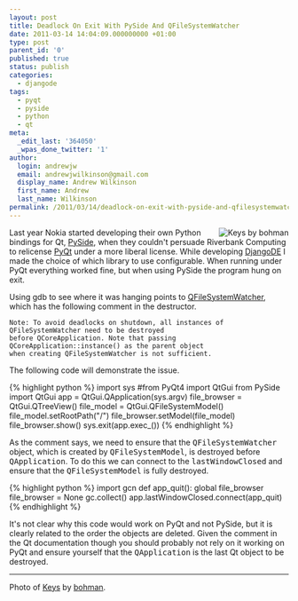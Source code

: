 ```yaml
---
layout: post
title: Deadlock On Exit With PySide And QFileSystemWatcher
date: 2011-03-14 14:04:09.000000000 +01:00
type: post
parent_id: '0'
published: true
status: publish
categories:
  - djangode
tags:
  - pyqt
  - pyside
  - python
  - qt
meta:
  _edit_last: '364050'
  _wpas_done_twitter: '1'
author:
  login: andrewjw
  email: andrewjwilkinson@gmail.com
  display_name: Andrew Wilkinson
  first_name: Andrew
  last_name: Wilkinson
permalink: /2011/03/14/deadlock-on-exit-with-pyside-and-qfilesystemwatcher/
---
```

<a href="http://www.flickr.com/photos/bohman/210977249/"><img src="{{ site.baseurl }}/assets/210977249_da533e62a4_m.jpg" alt="Keys by bohman" style="float:right;border:0;" /></a>Last year Nokia started developing their own Python bindings for Qt, <a href="http://www.pyside.org">PySide</a>, when they couldn't persuade Riverbank Computing to relicense <a href="http://www.riverbankcomputing.co.uk/software/pyqt/intro">PyQt</a> under a more liberal license. While developing <a href="http://www.djangode.com">DjangoDE</a> I made the choice of which library to use configurable. When running under PyQt everything worked fine, but when using PySide the program hung on exit.

Using gdb to see where it was hanging points to <a href="http://doc.qt.nokia.com/4.7/qfilesystemwatcher.html">QFileSystemWatcher</a>, which has the following comment in the destructor.


    Note: To avoid deadlocks on shutdown, all instances of QFileSystemWatcher need to be destroyed
    before QCoreApplication. Note that passing QCoreApplication::instance() as the parent object
    when creating QFileSystemWatcher is not sufficient.

The following code will demonstrate the issue.

{% highlight python %}
import sys
#from PyQt4 import QtGui
from PySide import QtGui
app = QtGui.QApplication(sys.argv)
file_browser = QtGui.QTreeView()
file_model = QtGui.QFileSystemModel()
file_model.setRootPath(&quot;/&quot;)
file_browser.setModel(file_model)
file_browser.show()
sys.exit(app.exec_())
{% endhighlight %}

As the comment says, we need to ensure that the <tt>QFileSystemWatcher</tt> object, which is created by <tt>QFileSystemModel</tt>, is destroyed before <tt>QApplication</tt>. To do this we can connect to the <tt>lastWindowClosed</tt> and ensure that the <tt>QFileSystemModel</tt> is fully destroyed.

{% highlight python %}
import gcn
def app_quit():
     global file_browser
     file_browser = None
     gc.collect()
app.lastWindowClosed.connect(app_quit)
{% endhighlight %}

It's not clear why this code would work on PyQt and not PySide, but it is clearly related to the order the objects are deleted. Given the comment in the Qt documentation though you should probably not rely on it working on PyQt and ensure yourself that the <tt>QApplication</tt> is the last Qt object to be destroyed.
<hr />
Photo of <a href="http://www.flickr.com/photos/bohman/210977249//">Keys</a> by <a href="http://www.flickr.com/photos/bohman/">bohman</a>.

